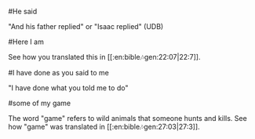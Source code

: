 #He said

"And his father replied" or "Isaac replied" (UDB)

#Here I am

See how you translated this in [[:en:bible:notes:gen:22:07|22:7]].

#I have done as you said to me

"I have done what you told me to do"

#some of my game

The word "game" refers to wild animals that someone hunts and kills. See how "game" was translated in [[:en:bible:notes:gen:27:03|27:3]].